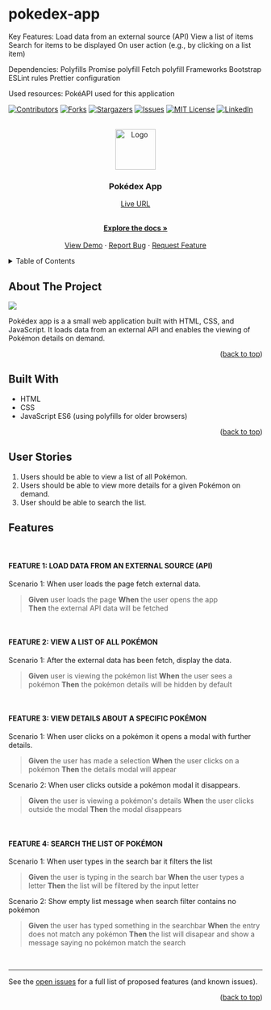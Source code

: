 # pokedex-app

Key Features:
Load data from an external source (API) View a list of items Search for items to be displayed On user action (e.g., by clicking on a list item)

Dependencies:
Polyfills Promise polyfill Fetch polyfill Frameworks Bootstrap ESLint rules Prettier configuration

Used resources:
PokéAPI used for this application

<!-- Improved compatibility of back to top link: See: https://github.com/othneildrew/Best-README-Template/pull/73 -->

<a name="readme-top"></a>

<!--
*** Thanks for checking out the Best-README-Template. If you have a suggestion
*** that would make this better, please fork the repo and create a pull request
*** or simply open an issue with the tag "enhancement".
*** Don't forget to give the project a star!
*** Thanks again! Now go create something AMAZING! :D
-->

<!-- PROJECT SHIELDS -->
<!--
*** I'm using markdown "reference style" links for readability.
*** Reference links are enclosed in brackets [ ] instead of parentheses ( ).
*** See the bottom of this document for the declaration of the reference variables
*** for contributors-url, forks-url, etc. This is an optional, concise syntax you may use.
*** https://www.markdownguide.org/basic-syntax/#reference-style-links
-->

[![Contributors][contributors-shield]][contributors-url]
[![Forks][forks-shield]][forks-url]
[![Stargazers][stars-shield]][stars-url]
[![Issues][issues-shield]][issues-url]
[![MIT License][license-shield]][license-url]
[![LinkedIn][linkedin-shield]][linkedin-url]

<!-- PROJECT LOGO -->
<br />
<div align="center">
  <a href="https://github.com/Carbon-42/pokedex-app">
    <img src="./public/meet-app-192.png" alt="Logo" width="80" height="80">
  </a>

<h3 align="center">Pokédex App</h3>
<a href="https://carbon-42.github.io/pokedex-app" target="_blank">Live URL</a>

  <p align="center">
    <!-- project_description -->
    <br />
    <a href="https://github.com/Carbon-42/pokedex-app"><strong>Explore the docs »</strong></a>
    <br />
    <br />
    <a href="https://github.com/Carbon-42/pokedex-app">View Demo</a>
    ·
    <a href="https://github.com/Carbon-42/pokedex-app/issues">Report Bug</a>
    ·
    <a href="https://github.com/Carbon-42/pokedex-app/issues">Request Feature</a>
  </p>
</div>

<!-- TABLE OF CONTENTS -->
<details>
  <summary>Table of Contents</summary>
  <ol>
    <li>
      <a href="#about-the-project">About The Project</a>
    </li>
    <li><a href="#built-with">Built With</a></li>
    <li><a href="#user-stories">User Stories</a></li>
    <li><a href="#features">Features</a></li>
    <!-- <li> -->
      <!-- <a href="#getting-started">Getting Started</a> -->
      <!-- <ul> -->
        <!-- <li><a href="#prerequisites">Prerequisites</a></li> -->
        <!-- <li><a href="#installation">Installation</a></li> -->
      <!-- </ul> -->
    <!-- </li> -->
    <!-- <li><a href="#usaxge">Usage</a></li> -->
    <!-- <li><a href="#contributing">Contributing</a></li> -->
    <!-- <li><a href="#license">License</a></li> -->
    <!-- <li><a href="#contact">Contact</a></li> -->
    <!-- <li><a href="#acknowledgments">Acknowledgments</a></li> -->
  </ol>
</details>

<!-- ABOUT THE PROJECT -->

## About The Project

<img src="./public/Screenshot.png">

Pokédex app is a a small web application built with HTML, CSS, and JavaScript. It loads data from an external API and enables the viewing of Pokémon details on demand.

<!-- Here's a blank template to get started: To avoid retyping too much info. Do a search and replace with your text editor for the following: `Carbon-42`, `pokedex-app`, ``, `brad-richardson-6`, `email_client`, `email`, `A Time & Place`, `project_description` -->

<p align="right">(<a href="#readme-top">back to top</a>)</p>

## Built With

- HTML
- CSS
- JavaScript ES6 (using polyfills for older browsers)

<p align="right">(<a href="#readme-top">back to top</a>)</p>

<!-- GETTING STARTED -->

<!-- ## Getting Started

This is an example of how you may give instructions on setting up your project locally.
To get a local copy up and running follow these simple example steps.

### Prerequisites

This is an example of how to list things you need to use the software and how to install them.

- npm
  ```sh
  npm install npm@latest -g
  ```

### Installation

1. Get a free API Key at [https://example.com](https://example.com)
2. Clone the repo
   ```sh
   git clone https://github.com/Carbon-42/pokedex-app.git
   ```
3. Install NPM packages
   ```sh
   npm install
   ```
4. Enter your API in `config.js`
   ```js
   const API_KEY = "ENTER YOUR API";
   ```

<p align="right">(<a href="#readme-top">back to top</a>)</p> -->

<!-- USAGE EXAMPLES -->

<!-- ## Usage

Use this space to show useful examples of how a project can be used. Additional screenshots, code examples and demos work well in this space. You may also link to more resources.

_For more examples, please refer to the [Documentation](https://example.com)_

<p align="right">(<a href="#readme-top">back to top</a>)</p> -->

<!-- ## User Stories -->

## User Stories

1. Users should be able to view a list of all Pokémon.
   <br>
2. Users should be able to view more details for a given Pokémon on demand.
   <br>
3. User should be able to search the list.
   <br>

<!-- ## Features -->

## Features

   <br>

#### FEATURE 1: LOAD DATA FROM AN EXTERNAL SOURCE (API)

Scenario 1: When user loads the page fetch external data.

> **Given** user loads the page
> **When** the user opens the app  
> **Then** the external API data will be fetched

<br>

#### FEATURE 2: VIEW A LIST OF ALL POKÉMON

Scenario 1: After the external data has been fetch, display the data.

> **Given** user is viewing the pokémon list
> **When** the user sees a pokémon
> **Then** the pokémon details will be hidden by default

<br>

#### FEATURE 3: VIEW DETAILS ABOUT A SPECIFIC POKÉMON

Scenario 1: When user clicks on a pokémon it opens a modal with further details.

> **Given** the user has made a selection
> **When** the user clicks on a pokémon
> **Then** the details modal will appear

Scenario 2: When user clicks outside a pokémon modal it disappears.

> **Given** the user is viewing a pokémon's details
> **When** the user clicks outside the modal
> **Then** the modal disappears

<br>

#### FEATURE 4: SEARCH THE LIST OF POKÉMON

Scenario 1: When user types in the search bar it filters the list

> **Given** the user is typing in the search bar
> **When** the user types a letter
> **Then** the list will be filtered by the input letter

Scenario 2: Show empty list message when search filter contains no pokémon

> **Given** the user has typed something in the searchbar
> **When** the entry does not match any pokémon
> **Then** the list will disapear and show a message saying no pokémon match the search

<br>

---

See the [open issues](https://github.com/Carbon-42/pokedex-app/issues) for a full list of proposed features (and known issues).

<p align="right">(<a href="#readme-top">back to top</a>)</p>

<!-- CONTRIBUTING -->

<!-- ## Contributing

Contributions are what make the open source community such an amazing place to learn, inspire, and create. Any contributions you make are **greatly appreciated**.

If you have a suggestion that would make this better, please fork the repo and create a pull request. You can also simply open an issue with the tag "enhancement".
Don't forget to give the project a star! Thanks again!

1. Fork the Project
2. Create your Feature Branch (`git checkout -b feature/AmazingFeature`)
3. Commit your Changes (`git commit -m 'Add some AmazingFeature'`)
4. Push to the Branch (`git push origin feature/AmazingFeature`)
5. Open a Pull Request -->

<!-- <p align="right">(<a href="#readme-top">back to top</a>)</p> -->

<!-- LICENSE -->

<!-- ## License

Distributed under the MIT License. See `LICENSE.txt` for more information.

<p align="right">(<a href="#readme-top">back to top</a>)</p> -->

<!-- CONTACT -->

<!-- ## Contact -->

<!-- Your Name - [@](https://twitter.com/) - email@email_client.com

Project Link: [https://github.com/Carbon-42/pokedex-app](https://github.com/Carbon-42/pokedex-app)

<p align="right">(<a href="#readme-top">back to top</a>)</p> -->

<!-- ACKNOWLEDGMENTS -->

<!-- ## Acknowledgments

- []()
- []()
- []() -->

<!-- <p align="right">(<a href="#readme-top">back to top</a>)</p> -->

<!-- MARKDOWN LINKS & IMAGES -->
<!-- https://www.markdownguide.org/basic-syntax/#reference-style-links -->

[contributors-shield]: https://img.shields.io/github/contributors/Carbon-42/pokedex-app.svg?style=for-the-badge
[contributors-url]: https://github.com/Carbon-42/pokedex-app/graphs/contributors
[forks-shield]: https://img.shields.io/github/forks/Carbon-42/pokedex-app.svg?style=for-the-badge
[forks-url]: https://github.com/Carbon-42/pokedex-app/network/members
[stars-shield]: https://img.shields.io/github/stars/Carbon-42/pokedex-app.svg?style=for-the-badge
[stars-url]: https://github.com/Carbon-42/pokedex-app/stargazers
[issues-shield]: https://img.shields.io/github/issues/Carbon-42/pokedex-app.svg?style=for-the-badge
[issues-url]: https://github.com/Carbon-42/pokedex-app/issues
[license-shield]: https://img.shields.io/github/license/Carbon-42/pokedex-app.svg?style=for-the-badge
[license-url]: https://github.com/Carbon-42/pokedex-app/blob/master/LICENSE.txt
[linkedin-shield]: https://img.shields.io/badge/-LinkedIn-black.svg?style=for-the-badge&logo=linkedin&colorB=555
[linkedin-url]: https://linkedin.com/in/brad-richardson-6
[product-screenshot]: images/screenshot.png
[Next.js]: https://img.shields.io/badge/next.js-000000?style=for-the-badge&logo=nextdotjs&logoColor=white
[Next-url]: https://nextjs.org/
[React.js]: https://img.shields.io/badge/React-20232A?style=for-the-badge&logo=react&logoColor=61DAFB
[React-url]: https://reactjs.org/
[Vue.js]: https://img.shields.io/badge/Vue.js-35495E?style=for-the-badge&logo=vuedotjs&logoColor=4FC08D
[Vue-url]: https://vuejs.org/
[Angular.io]: https://img.shields.io/badge/Angular-DD0031?style=for-the-badge&logo=angular&logoColor=white
[Angular-url]: https://angular.io/
[Svelte.dev]: https://img.shields.io/badge/Svelte-4A4A55?style=for-the-badge&logo=svelte&logoColor=FF3E00
[Svelte-url]: https://svelte.dev/
[Laravel.com]: https://img.shields.io/badge/Laravel-FF2D20?style=for-the-badge&logo=laravel&logoColor=white
[Laravel-url]: https://laravel.com
[Bootstrap.com]: https://img.shields.io/badge/Bootstrap-563D7C?style=for-the-badge&logo=bootstrap&logoColor=white
[Bootstrap-url]: https://getbootstrap.com
[JQuery.com]: https://img.shields.io/badge/jQuery-0769AD?style=for-the-badge&logo=jquery&logoColor=white
[JQuery-url]: https://jquery.com
